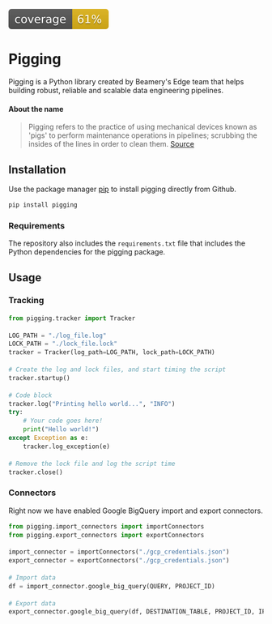 ![](./coverage.svg)

# Pigging

Pigging is a Python library created by Beamery's Edge team that helps building robust, reliable and scalable data engineering pipelines.

#### About the name

> Pigging refers to the practice of using mechanical devices known as 'pigs' to perform maintenance operations in pipelines; scrubbing the insides of the lines in order to clean them. [Source](https://www.ftl.technology/news/engineering-news/what-is-pipeline-pigging-and-how-does-it-work#:~:text=Pigging%20refers%20to%20the%20practice,in%20order%20to%20clean%20them.)

## Installation

Use the package manager [pip](https://pip.pypa.io/en/stable/) to install pigging directly from Github.

```bash
pip install pigging
```

### Requirements

The repository also includes the `requirements.txt` file that includes the Python dependencies for the pigging package.

## Usage

### Tracking

```python
from pigging.tracker import Tracker

LOG_PATH = "./log_file.log"
LOCK_PATH = "./lock_file.lock"
tracker = Tracker(log_path=LOG_PATH, lock_path=LOCK_PATH)

# Create the log and lock files, and start timing the script
tracker.startup()

# Code block
tracker.log("Printing hello world...", "INFO")
try:
    # Your code goes here!
    print("Hello world!")
except Exception as e:
    tracker.log_exception(e)

# Remove the lock file and log the script time
tracker.close()
```

### Connectors

Right now we have enabled Google BigQuery import and export connectors.

```python
from pigging.import_connectors import importConnectors
from pigging.export_connectors import exportConnectors

import_connector = importConnectors("./gcp_credentials.json")
export_connector = exportConnectors("./gcp_credentials.json")

# Import data
df = import_connector.google_big_query(QUERY, PROJECT_ID)

# Export data
export_connector.google_big_query(df, DESTINATION_TABLE, PROJECT_ID, IF_EXISTS)
```
